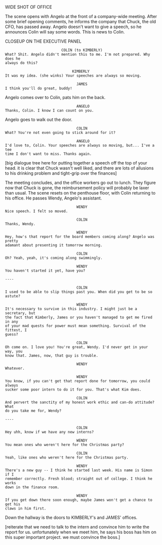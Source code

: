 WIDE SHOT OF OFFICE

The scene opens with Angelo at the front of a company-wide meeting. After some
brief opening comments, he informs the company that Chuck, the old CFO, has
passed away. Angelo doesn't want to give a speech, so he announces Colin will
say some words. This is news to Colin.


CLOSEUP ON THE EXECUTIVE PANEL

                              COLIN (to KIMBERLY)
    What? Shit. Angelo didn't mention this to me. I'm not prepared. Why does he
    always do this?

                                   KIMBERLY
    It was my idea. (she winks) Your speeches are always so moving.

                                     JAMES
    I think you'll do great, buddy!


Angelo comes over to Colin, pats him on the back.

                                     ANGELO
    Thanks, Colin. I know I can count on you.


Angelo goes to walk out the door.

                                     COLIN
    What? You're not even going to stick around for it?

                                     ANGELO
    I'd love to, Colin. Your speeches are always so moving, but... I've a tee
    time I don't want to miss. Thanks again.


[big dialogue tree here for putting together a speech off the top of your head.
it is clear that Chuck wasn't well liked, and there are lots of allusions to his
drinking problem and tight-grip over the finances]

The meeting concludes, and the office workers go out to lunch. They figure now
that Chuck is gone, the reimbursement policy will probably be laxer than usual.
The scene resets on the penthouse floor, with Colin returning to his office. He
passes Wendy, Angelo's assistant.

                                     WENDY
    Nice speech. I felt so moved.

                                     COLIN
    Thanks, Wendy.

                                     WENDY
    Hey, how's that report for the board members coming along? Angelo was pretty
    adamant about presenting it tomorrow morning.

                                     COLIN
    Oh? Yeah, yeah, it's coming along swimmingly.

                                     WENDY
    You haven't started it yet, have you?

    ----

                                     COLIN
    I used to be able to slip things past you. When did you get to be so astute?

                                     WENDY
    It's necessary to survive in this industry. I might just be a secretary, but
    the fact that Kimberly, James or you haven't managed to get me fired in any
    of your mad quests for power must mean something. Survival of the fittest, I
    guess?

                                     COLIN
    Oh come on. I love you! You're great, Wendy. I'd never get in your way, you
    know that. James, now, that guy is trouble.

                                     WENDY
    Whatever.

                                     WENDY
    You know, if you can't get that report done for tomorrow, you could always
    sucker some poor intern to do it for you. That's what Kim does.

                                     COLIN
    And pervert the sanctity of my honest work ethic and can-do attitude? What
    do you take me for, Wendy?

    ----

                                     COLIN
    Hey uhh, know if we have any new interns?

                                     WENDY
    You mean ones who weren't here for the Christmas party?

                                     COLIN
    Yeah, like ones who weren't here for the Christmas party.

                                     WENDY
    There's a new guy -- I think he started last week. His name is Simon if I
    remember correctly. Fresh blood; straight out of college. I think he works
    down in the finance room.

                                     WENDY
    If you get down there soon enough, maybe James won't get a chance to get his
    claws in him first.

Down the hallway is the doors to KIMBERLY's and JAMES' offices.

[reiterate that we need to talk to the intern and convince him to write the
report for us. unfortunately when we meet him, he says his boss has him on this
super important project. we must convince the boss.]

